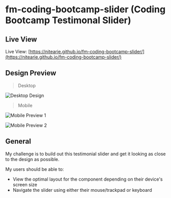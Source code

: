 # fm-coding-bootcamp-slider (Coding Bootcamp Testimonal Slider)

## Live View 

Live View: [https://nitearie.github.io/fm-coding-bootcamp-slider/](https://nitearie.github.io/fm-coding-bootcamp-slider/)

## Design Preview

> Desktop

![Desktop Design](./desktop-preview.jpg)

> Mobile 

![Mobile Preview 1](./mobile-design-slide-1.jpg)

![Mobile Preview 2](./mobile-design-slide-2.jpg)

## General

My challenge is to build out this testimonial slider and get it looking as close to the design as possible.

My users should be able to: 

- View the optimal layout for the component depending on their device's screen size
- Navigate the slider using either their mouse/trackpad or keyboard


